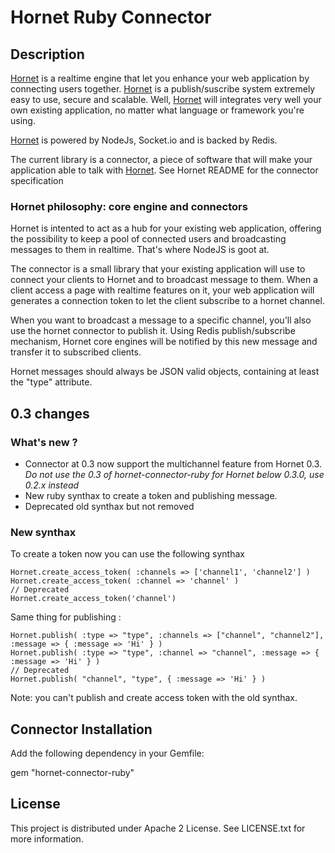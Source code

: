 # Hornet Ruby Connector

## Description

[Hornet](https://github.com/nectify/hornet) is a realtime engine that let you enhance your web application by connecting users together. [Hornet](https://github.com/nectify/hornet) is a publish/suscribe system extremely easy to use, secure and scalable. Well, [Hornet](https://github.com/nectify/hornet) will integrates very well your own existing application, no matter what language or framework you're using.

[Hornet](https://github.com/nectify/hornet) is powered by NodeJs, Socket.io and is backed by Redis.

The current library is a connector, a piece of software that will make your application able to talk with [Hornet](https://github.com/nectify/hornet). See Hornet README for the connector specification


### Hornet philosophy: core engine and connectors

Hornet is intented to act as a hub for your existing web application, offering the possibility to keep a pool of connected users and broadcasting messages to them in realtime. That's where NodeJS is goot at.

The connector is a small library that your existing application will use to connect your clients to Hornet and to broadcast message to them. When a client access a page with realtime features on it, your web application will generates a connection token to let the client subscribe to a hornet channel. 

When you want to broadcast a message to a specific channel, you'll also use the hornet connector to publish it. Using Redis publish/subscribe mechanism, Hornet core engines will be notified by this new message and transfer it to subscribed clients.

Hornet messages should always be JSON valid objects, containing at least the "type" attribute.

## 0.3 changes

### What's new ?

* Connector at 0.3 now support the multichannel feature from Hornet 0.3. *Do not use the 0.3 of hornet-connector-ruby for Hornet below 0.3.0, use 0.2.x instead*
* New ruby synthax to create a token and publishing message.
* Deprecated old synthax but not removed

### New synthax

To create a token now you can use the following synthax
  
	Hornet.create_access_token( :channels => ['channel1', 'channel2'] )
	Hornet.create_access_token( :channel => 'channel' )
	// Deprecated
	Hornet.create_access_token('channel')
 
Same thing for publishing :

	Hornet.publish( :type => "type", :channels => ["channel", "channel2"], :message => { :message => 'Hi' } )
	Hornet.publish( :type => "type", :channel => "channel", :message => { :message => 'Hi' } )
	// Deprecated
	Hornet.publish( "channel", "type", { :message => 'Hi' } )

Note: you can't publish and create access token with the old synthax.
	
## Connector Installation

Add the following dependency in your Gemfile:

  gem "hornet-connector-ruby"

## License

This project is distributed under Apache 2 License. See LICENSE.txt for more information.

